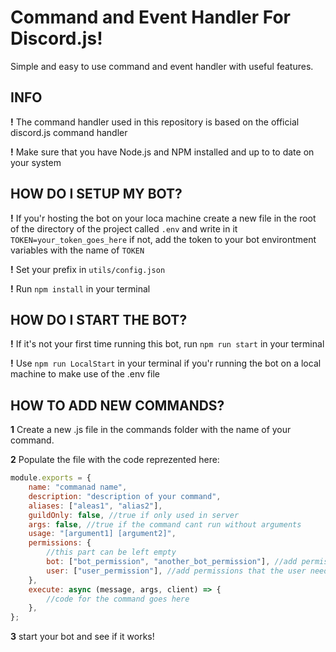 # Command and Event Handler For Discord.js!

Simple and easy to use command and event handler
with useful features.

## INFO

**!** The command handler used in this repository is based on the official discord.js command handler

**!** Make sure that you have Node.js and NPM installed and up to to date on your system

## HOW DO I SETUP MY BOT?

**!** If you'r hosting the bot on your loca machine create a new file in the root of the directory of the project called `.env` and write in it `TOKEN=your_token_goes_here` if not, add the token to your bot environtment variables with the name of `TOKEN`

**!** Set your prefix in `utils/config.json`

**!** Run `npm install` in your terminal

## HOW DO I START THE BOT?

**!** If it's not your first time running this bot, run `npm run start` in your terminal

**!** Use `npm run LocalStart` in your terminal if you'r running the bot on a local machine to make use of the .env file

## HOW TO ADD NEW COMMANDS?

**1** Create a new .js file in the commands folder with the name of your command.

**2** Populate the file with the code reprezented here:

```js
module.exports = {
	name: "commanad name",
	description: "description of your command",
	aliases: ["aleas1", "alias2"],
	guildOnly: false, //true if only used in server
	args: false, //true if the command cant run without arguments
	usage: "[argument1] [argument2]",
	permissions: {
		//this part can be left empty
		bot: ["bot_permission", "another_bot_permission"], //add permissions the bot needs to run the command
		user: ["user_permission"], //add permissions that the user needs to run the command
	},
	execute: async (message, args, client) => {
		//code for the command goes here
	},
};
```

**3** start your bot and see if it works!
